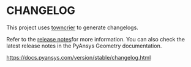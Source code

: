 # CHANGELOG

This project uses [towncrier](https://towncrier.readthedocs.io/) to generate changelogs.

Refer to the [release notes](doc/source/changelog.rst)for more information.
You can also check the latest release notes in the PyAnsys Geometry documentation.

https://docs.pyansys.com/version/stable/changelog.html
